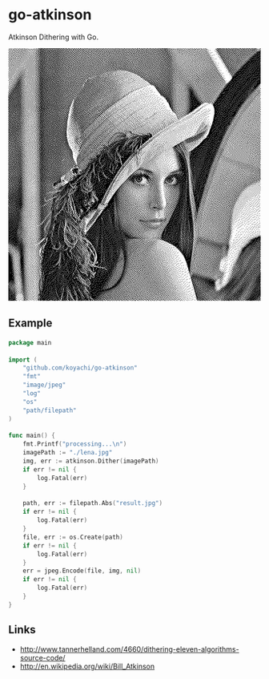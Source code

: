 # go-atkinson

Atkinson Dithering with Go.

![lena.result.jpg](https://raw.githubusercontent.com/koyachi/go-atkinson/master/example/lena.result.jpg)


## Example

```go
package main

import (
	"github.com/koyachi/go-atkinson"
	"fmt"
	"image/jpeg"
	"log"
	"os"
	"path/filepath"
)

func main() {
	fmt.Printf("processing...\n")
	imagePath := "./lena.jpg"
	img, err := atkinson.Dither(imagePath)
	if err != nil {
		log.Fatal(err)
	}

	path, err := filepath.Abs("result.jpg")
	if err != nil {
		log.Fatal(err)
	}
	file, err := os.Create(path)
	if err != nil {
		log.Fatal(err)
	}
	err = jpeg.Encode(file, img, nil)
	if err != nil {
		log.Fatal(err)
	}
}
```


## Links

- http://www.tannerhelland.com/4660/dithering-eleven-algorithms-source-code/
- http://en.wikipedia.org/wiki/Bill_Atkinson
